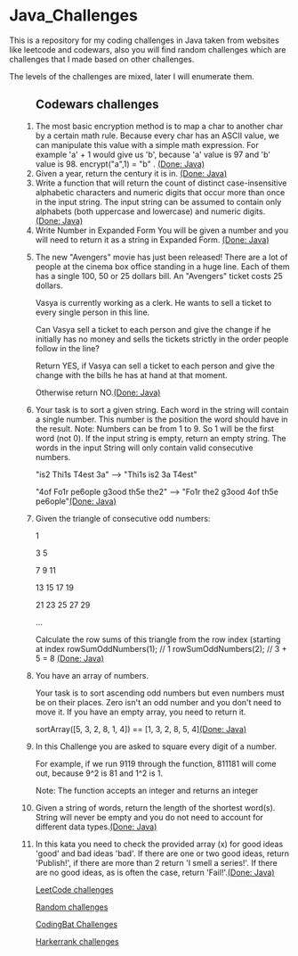 # Java_Challenges

<p>This is a repository for my coding challenges in Java taken from websites like leetcode and codewars, also you will find random challenges which are  challenges that I made based on other challenges.</p>

<p>The levels of the challenges are mixed, later I will enumerate them.</p>

<ul>
  <ol><h2>Codewars challenges</h2>
    <li>The most basic encryption method is to map a char to another char by a certain math rule.
 Because every char has an ASCII value, we can manipulate this value with a simple math expression. 
 For example 'a' + 1 would give us 'b', because 'a' value is 97 and 'b' value is 98.
      encrypt("a",1) = "b" .   <a href="https://github.com/dhony05/Java_Challenges/blob/master/Java_codingChallenges/src/challeges_from_codewars/BasicEncrypt.java" >(Done: Java)</a></li>
    <li> Given a year, return the century it is in. <a href="https://github.com/dhony05/Java_Challenges/blob/master/Java_codingChallenges/src/challeges_from_codewars/CenturyReturn.java" >(Done: Java)</a></li>
    <li> Write a function that will return the count of distinct case-insensitive alphabetic characters and numeric digits that occur more than once in the input string. The input string can be assumed to contain only alphabets (both uppercase and lowercase) and numeric digits.<a href="https://github.com/dhony05/Java_Challenges/blob/master/Java_codingChallenges/src/challeges_from_codewars/CountingDuplicates.java" >(Done: Java)</a></li>
    <li>Write Number in Expanded Form You will be given a number and you will need to
   return it as a string in Expanded Form. <a href="https://github.com/dhony05/Java_Challenges/blob/master/Java_codingChallenges/src/challeges_from_codewars/Expanding.java" >(Done: Java)</a></li>
    <li>        <p>The new "Avengers" movie has just been released! There are a lot
	              of people at the cinema box office standing in a huge line. Each
	             of them has a single 100, 50 or 25 dollars bill. An "Avengers"
      ticket costs 25 dollars.</p>
	              <p>Vasya is currently working as a clerk. He wants to sell a ticket
	              to every single person in this line.</p>
	              <p>Can Vasya sell a ticket to each person and give the change if he
	              initially has no money and sells the tickets strictly in the
	              order people follow in the line?</p>
	              <p>Return YES, if Vasya can sell a ticket to each person and give
	              the change with the bills he has at hand at that moment.</p>
	              Otherwise return NO.<a href="https://github.com/dhony05/Java_Challenges/blob/master/Java_codingChallenges/src/challeges_from_codewars/Line.java" >(Done: Java)</a></li>
    <li> <p>Your task is to sort a given string. Each word in the string will contain a
	  single number. This number is the position the word should have in the
	  result. Note: Numbers can be from 1 to 9. So 1 will be the first word (not
	  0). If the input string is empty, return an empty string. The words in the
	  input String will only contain valid consecutive numbers.</p>
	 <p>"is2 Thi1s T4est 3a" --> "Thi1s is2 3a T4est"</p>
	  <p>"4of Fo1r pe6ople g3ood th5e the2" --> "Fo1r the2 g3ood 4of th5e pe6ople"<a href="https://github.com/dhony05/Java_Challenges/blob/master/Java_codingChallenges/src/challeges_from_codewars/Order.java" >(Done: Java)</a></li>
    <li><p>Given the triangle of consecutive odd numbers:<p>
	<p>  1 </p>
      <p> 3     5</p>
        <p> 7     9    11</p>
      <p>13    15    17    19</p>
      <p>21    23    25    27    29</p>
      <p>...</p>
	<p>Calculate the row sums of this triangle from the row index (starting at index 
	rowSumOddNumbers(1); // 1
	rowSumOddNumbers(2); // 3 + 5 = 8 <a href="https://github.com/dhony05/Java_Challenges/blob/master/Java_codingChallenges/src/challeges_from_codewars/RowSumOddNumbers.java" >(Done: Java)</a></li>
    <li> You have an array of numbers.
<p>Your task is to sort ascending
odd numbers but even numbers must be on their places.
Zero isn't an odd number and you don't need to move it.
  If you have an empty array, you need to return it.</p>

<p>sortArray([5, 3, 2, 8, 1, 4]) == [1, 3, 2, 8, 5, 4]<a href="https://github.com/dhony05/Java_Challenges/blob/master/Java_codingChallenges/src/challeges_from_codewars/sortingArrayBw.java" >(Done: Java)</a></li>
    <li>In this Challenge you are asked to square every digit of a number.

For example, if we run 9119 through the function, 811181 will come out, because 9^2 is 81 and 1^2 is 1.

Note: The function accepts an integer and returns an integer<a href="https://github.com/dhony05/Java_Challenges/blob/master/Java_codingChallenges/src/challeges_from_codewars/SquareChallenge.java"> </a></li>
    <li>Given a string of words, return the length of the shortest word(s).
	  String will never be empty and you do not need to account for different data
	  types.<a href="https://github.com/dhony05/Java_Challenges/blob/master/Java_codingChallenges/src/challeges_from_codewars/findShortString.java">(Done: Java) </a></li>
	  
  <li> In this kata you need to check the provided array (x) for good ideas 'good' and bad ideas 'bad'.
	  If there are one or two good ideas, return 'Publish!', 
	  if there are more than 2 return 'I smell a series!'. 
	   If there are no good ideas, as is often the case, return 'Fail!'.<a href="https://github.com/dhony05/Java_Challenges/blob/master/Java_codingChallenges/src/challeges_from_codewars/WellOfIdeas.java">(Done: Java) </a></li>
  
    
 <!--   <li><a href="">(Done: Java) </a></li>
    <li><a href="">(Done: Java) </a></li> -->
    
    
  </ol>
  <ol> <a href="https://github.com/dhony05/Java_Challenges/tree/master/Java_codingChallenges/src/LeetCode">LeetCode challenges</a></ol>
  <ol> <a href="https://github.com/dhony05/Java_Challenges/tree/master/Java_codingChallenges/src/random_challenges">Random challenges</a></ol>
  <ol> <a href="https://github.com/dhony05/Coding_Challenges/tree/master/Java_codingChallenges/src/codingbat">CodingBat Challenges</a></ol>
  <ol><a href="https://github.com/dhony05/Java_Challenges/tree/master/Java_codingChallenges/src/hackerrank">Harkerrank challenges</a></ol>
</ul>
